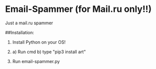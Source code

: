 # Email-Spammer (for Mail.ru only!!)

Just a mail.ru spammer



##Installation:
1. Install Python on your OS!

2. a) Run cmd
   b) type "pip3 install art"

3. Run email-spammer.py
